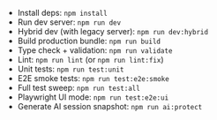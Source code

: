 - Install deps: `npm install`
- Run dev server: `npm run dev`
- Hybrid dev (with legacy server): `npm run dev:hybrid`
- Build production bundle: `npm run build`
- Type check + validation: `npm run validate`
- Lint: `npm run lint` (or `npm run lint:fix`)
- Unit tests: `npm run test:unit`
- E2E smoke tests: `npm run test:e2e:smoke`
- Full test sweep: `npm run test:all`
- Playwright UI mode: `npm run test:e2e:ui`
- Generate AI session snapshot: `npm run ai:protect`